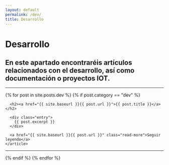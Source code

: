 ```yaml
---
layout: default
permalink: /dev/
title: Desarrollo
---
```

# Desarrollo
## En este apartado encontraréis artículos relacionados con el desarrollo, así como documentación o proyectos IOT.
 <hr>
<div class="posts">
  {% for post in site.posts.dev %}
  {% if post.category == "dev" %}
    <article class="post">

      <h2><a href="{{ site.baseurl }}{{ post.url }}">{{ post.title }}</a></h2>

      <div class="entry">
        {{ post.excerpt }}
      </div>

      <a href="{{ site.baseurl }}{{ post.url }}" class="read-more">Seguir leyendo</a>
    </article>
  <hr>
  {% endif  %}
  {% endfor %}
</div>

